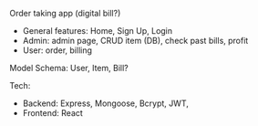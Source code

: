 Order taking app (digital bill?)

- General features: Home, Sign Up, Login
- Admin: admin page, CRUD item (DB), check past bills, profit
- User: order, billing

Model Schema: User, Item, Bill?

Tech:

- Backend: Express, Mongoose, Bcrypt, JWT,
- Frontend: React
